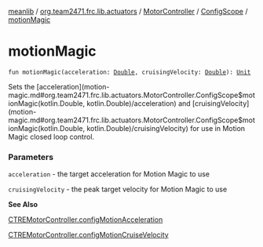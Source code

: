 [meanlib](../../../index.md) / [org.team2471.frc.lib.actuators](../../index.md) / [MotorController](../index.md) / [ConfigScope](index.md) / [motionMagic](./motion-magic.md)

# motionMagic

`fun motionMagic(acceleration: `[`Double`](https://kotlinlang.org/api/latest/jvm/stdlib/kotlin/-double/index.html)`, cruisingVelocity: `[`Double`](https://kotlinlang.org/api/latest/jvm/stdlib/kotlin/-double/index.html)`): `[`Unit`](https://kotlinlang.org/api/latest/jvm/stdlib/kotlin/-unit/index.html)

Sets the [acceleration](motion-magic.md#org.team2471.frc.lib.actuators.MotorController.ConfigScope$motionMagic(kotlin.Double, kotlin.Double)/acceleration) and [cruisingVelocity](motion-magic.md#org.team2471.frc.lib.actuators.MotorController.ConfigScope$motionMagic(kotlin.Double, kotlin.Double)/cruisingVelocity) for use in Motion Magic closed loop control.

### Parameters

`acceleration` - the target acceleration for Motion Magic to use

`cruisingVelocity` - the peak target velocity for Motion Magic to use

**See Also**

[CTREMotorController.configMotionAcceleration](#)

[CTREMotorController.configMotionCruiseVelocity](#)

